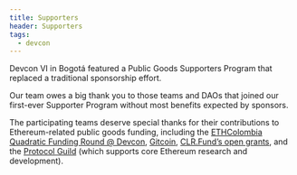 ```yaml
---
title: Supporters
header: Supporters
tags:
  - devcon
---
```

Devcon VI in Bogotá featured a Public Goods Supporters Program that replaced a traditional sponsorship effort.

Our team owes a big thank you to those teams and DAOs that joined our first-ever Supporter Program without most benefits expected by sponsors.

The participating teams deserve special thanks for their contributions to Ethereum-related public goods funding, including the [ETHColombia Quadratic Funding Round @ Devcon](https://ethcolombia.clr.fund/), [Gitcoin](https://gitcoin.co/), [CLR.Fund’s open grants](https://clr.fund/), and the [Protocol Guild](https://protocol-guild.readthedocs.io/en/latest/index.html) (which supports core Ethereum research and development).